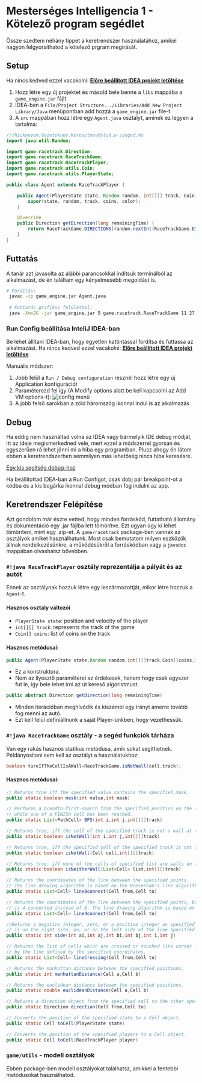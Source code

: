 # Mesterséges Intelligencia 1 - Kötelező program segédlet

Össze szedtem néhány tippet a keretrendszer használatához, amikel nagyon felgyorsíthatod a kötelező prgram megírását.

## Setup

Ha nincs kedved ezzel vacakolni: [**Előre beállított IDEA projekt letöltése**](../../assets/other/egyeb/mestint1/racetrack-idea-project.zip)

1. Hozz létre egy új projektet és másold bele benne a `libs` mappába a `game_engine.jar` fájlt
2. IDEA-ban a `File/Project Structure.../Libraries/Add New Project Library/Java` menüpontban add hozzá a `game_engine.jar` file-t
3. A `src` mappában hozz létre egy `Agent.java` osztályt, aminek ez legyen a tartalma:

```java
///Nicknevem,Vezeteknev.Keresztnev@stud.u-szeged.hu
import java.util.Random;

import game.racetrack.Direction;
import game.racetrack.RaceTrackGame;
import game.racetrack.RaceTrackPlayer;
import game.racetrack.utils.Coin;
import game.racetrack.utils.PlayerState;

public class Agent extends RaceTrackPlayer {

    public Agent(PlayerState state, Random random, int[][] track, Coin[] coins, int color) {
        super(state, random, track, coins, color);
    }

    @Override
    public Direction getDirection(long remainingTime) {
        return RaceTrackGame.DIRECTIONS[random.nextInt(RaceTrackGame.DIRECTIONS.length)];
    }
}
```

## Futtatás

A tanár azt javasolta az alábbi parancsokkal indítsuk terminálból az alkalmazást, de én találtam egy kényelmesebb megoldást is.

```bash
# Fordítás:
 javac -cp game_engine.jar Agent.java
 
 # Futtatás grafikus felülettel: 
 java -Xmx2G -jar game_engine.jar 5 game.racetrack.RaceTrackGame 11 27 5 0.1 10 1234567890 1000 Agent
```

### Run Config beállítása InteliJ IDEA-ban

Be lehet állítani IDEA-ban, hogy egyetlen kattintással fordítsa és futtassa az alkalmazást. Ha nincs kedved ezzel vacakolni: [**Előre beállított IDEA projekt letöltése**](../../assets/other/egyeb/mestint1/racetrack-idea-project.zip)

Manuális módszer:

1. Jobb felül a `Run / Debug configuration` résznél hozz létre egy új Application konfigurációt
2. Paraméterezd fel így (A Modify options alatt be kell kapcsolni az Add VM options-t): ![config menü](../../assets/images/mestint1/run-config.png)
3. A jobb felső sarokban a zöld háromszög ikonnal indul is az alkalmazás

## Debug

Ha eddig nem használtad volna az IDEA vagy bármelyik IDE debug módját, itt az ideje megismerkedned vele, mert ezzel a módszerrel gyorsan és egyszerűen rá lehet jönni mi a hiba egy programban. Plusz ahogy én látom ebben a keretrendszerben semmilyen más lehetőség nincs hiba keresésre.

[Egy kis segítség debug-hoz](https://youtu.be/IeUZZoZE3sU?si=AlbJ2HU1YkjbGsan)

Ha beállítottad IDEA-ban a Run Configot, csak dobj pár breakpoint-ot a kódba és a kis bogárka ikonnal debug módban fog indulni az app.

## Keretrendszer Felépítése

Azt gondolom már észre vetted, hogy minden forráskód, futtatható állomány és dokumentáció egy .jar fájlba lett tömörítve. Ezt ugyan úgy ki lehet tömöríteni, mint egy .zip-et. A `game/racetrack` package-ben vannak az osztályok amiket használhatunk. Most csak bemutatom milyen eszközök állnak
rendelkezésünkre, a működésükről a forráskódban vagy a `javadoc` mappában olvashatsz bővebben.

### `#!java RaceTrackPlayer` osztály reprezentálja a pályát és az autót

Ennek az osztálynak hozzuk létre egy leszármazottját, mikor létre hozzuk a `Agent`-t.

#### Hasznos osztály változói

- `PlayerState state`: position and velocity of the player
- `int[][] track`: represents the track of the game
- `Coin[] coins`: list of coins on the track

#### Hasznos metódusai:

```java
public Agent(PlayerState state,Random random,int[][]track,Coin[]coins,int color)
```

- Ez a konstruktora.
- Nem az ilyesztő paraméterei az érdekesek, hanem hogy csak egyszer fut le, így bele lehet írni az út kereső
  algoristmust.

```java
public abstract Direction getDirection(long remainingTime)
```

- Minden iterációban meghívódik és kiszámol egy irányt amerre tovább fog menni az autó.
- Ezt kell felül definiállnunk a saját Player-ünkben, hogy vezethessük.

### `#!java RaceTrackGame` osztály - a segéd funkciók tárháza

Van egy rakás hasznos statikus metódusa, amik sokat segíthetnek. Példányosítani sem kell az osztályt a használatukhoz:

```java
boolean tureIfTheCellIsAWall=RaceTrackGame.isNotWall(cell,track);
```

#### Hasznos metódusai:

```java
// Returns true iff the specified value contains the specified mask.
public static boolean mask(int value,int mask)

// Performs a breadth-first-search from the specified position on the specified track 
// while one of a FINISH cell has been reached.
public static List<PathCell> BFS(int i,int j,int[][]track)

// Returns true, iff the cell of the specified track is not a wall at the specified position.
public static boolean isNotWall(int i,int j,int[][]track)

// Returns true, iff the specified cell of the specified track is not a wall.
public static boolean isNotWall(Cell cell,int[][]track)

// Returns true, iff none of the cells of specified list are walls on the specified track.
public static boolean isNeitherWall(List<Cell> list,int[][]track)

// Returns the coordinates of the line between the specified points. 
// The line drawing algorithm is based on the Bresenham's line algorithm
public static List<Cell> line8connect(Cell from,Cell to)

// Returns the coordinates of the line between the specified points, but the line 
// is 4-connected instead of 8. The line drawing algorithm is based on the Bresenham's line algorithm
public static List<Cell> line4connect(Cell from,Cell to)

//Returns a negative integer, zero, or a positive integer as specified cell (i,j) 
// is on the right site, on, or on the left side of the line specified by A-B po[ints (ai,aj)-(bi,bj)
public static int side(int ai,int aj,int bi,int bj,int i,int j)

// Returns the list of cells which are crossed or touched (its corner is on the line) 
// by the line defined by the specified coordinates.
public static List<Cell> lineCrossing(Cell from,Cell to)

// Returns the manhattan distance between the specified positions.
public static int manhattanDistance(Cell a,Cell b)

// Returns the euclidean distance between the specified positions.
public static double euclideanDistance(Cell a,Cell b)

// Returns a direction object from the specified cell to the other specified one.
public static Direction direction(Cell from,Cell to)

// Converts the position of the specified state to a Cell object.
public static Cell toCell(PlayerState state)

// Converts the position of the specified players to a Cell object.
public static Cell toCell(RaceTrackPlayer player)
```

### `game/utils` - modell osztályok

Ebben package-ben modell osztályokat találhatsz, amikkel a fentebbi metódusokat használhatod.